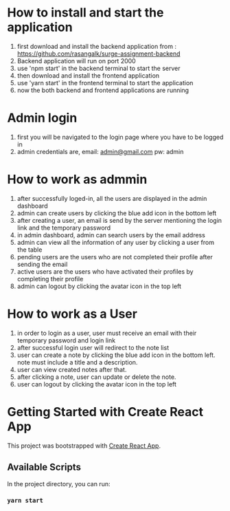 # How to install and start the application

1. first download and install the backend application from : https://github.com/rasangalk/surge-assignment-backend
2. Backend application will run on port 2000
3. use 'npm start' in the backend terminal to start the server
4. then download and install the frontend application
5. use 'yarn start' in the frontend terminal to start the application
6. now the both backend and frontend applications are running

# Admin login
1. first you will be navigated to the login page where you have to be logged in
2. admin credentials are,
       email: admin@gmail.com
       pw: admin

# How to work as admmin
1. after successfully loged-in, all the users are displayed in the admin dashboard
2. admin can create users by clicking the blue add icon in the bottom left
3. after creating a user, an email is send by the server mentioning the login link and the temporary password
4. in admin dashboard, admin can search users by the email address
5. admin can view all the information of any user by clicking a user from the table
6. pending users are the users who are not completed their profile after sending the email
7. active users are the users who have activated their profiles by completing their profile
8. admin can logout by clicking the avatar icon in the top left

# How to work as a User
1. in order to login as a user, user must receive an email with their temporary password and login link
2. after successful login user will redirect to the note list
3. user can create a note by clicking the blue add icon in the bottom left. note must include a title and a description.
4. user can view created notes after that.
5. after clicking a note, user can update or delete the note.
6. user can logout by clicking the avatar icon in the top left




# Getting Started with Create React App

This project was bootstrapped with [Create React App](https://github.com/facebook/create-react-app).

## Available Scripts

In the project directory, you can run:

### `yarn start`



